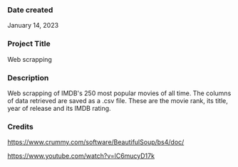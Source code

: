 ### Date created

January 14, 2023

### Project Title

Web scrapping

### Description

Web scrapping of IMDB's 250 most popular movies of all time.
The columns of data retrieved are saved as a .csv file.
These are the movie rank, its title, year of release and
its IMDB rating.


### Credits

https://www.crummy.com/software/BeautifulSoup/bs4/doc/

https://www.youtube.com/watch?v=lC6mucyD17k
